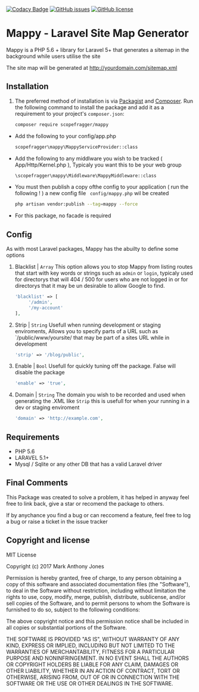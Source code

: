 [![Codacy Badge](https://api.codacy.com/project/badge/Grade/27102c8cbcf542c2aa1b7a969ffa6db3)](https://www.codacy.com/app/m-jones/Mappy?utm_source=github.com&amp;utm_medium=referral&amp;utm_content=scopefragger/Mappy&amp;utm_campaign=Badge_Grade)
[![GitHub issues](https://img.shields.io/github/issues/scopefragger/Mappy.svg)](https://github.com/scopefragger/Mappy/issues)
[![GitHub license](https://img.shields.io/badge/license-MIT-blue.svg)](https://raw.githubusercontent.com/scopefragger/Mappy/master/LICENSE)
# Mappy - Laravel Site Map Generator
Mappy is a PHP 5.6 + library for Laravel 5+ that generates a sitemap in the background while users utilise the site

The site map will be generated at http://yourdomain.com/sitemap.xml

## Installation

1. The preferred method of installation is via [Packagist][] and [Composer][]. Run the following command to install the package and add it as a requirement to your project's `composer.json`:

    ```bash
    composer require scopefragger/mappy
    ```

- Add the following to your config/app.php

    ```bash
    scopefragger\mappy\MappyServiceProvider::class
    ```
    
- Add the following to any middlware you wish to be tracked ( App/Http/Kernel.php ),  Typicaly you want this to be your web group

    ```bash
    \scopefragger\mappy\Middleware\MappyMiddleware::class
    ```
    
- You must then publish a copy ofthe config to your application ( run the following ! ) a new config file ``` config/mappy.php``` wil be created
    ```bash
    php artisan vendor:publish --tag=mappy --force
    ```



- For this package,  no facade is required

## Config

As with most Laravel packages,  Mappy has the abuilty to define some options

1. Blacklist | ``` Array ```
This option allows you to stop Mappy from listing routes that start with key words or strings such as `admin` or `login`,  typicaly used for directorys that will 404 / 500 for users who are not logged in or for directorys that it may be un desirable to allow Google to find.
    ```php
    'blacklist' => [
         '/admin',
         '/my-account'
    ],
    ```

2. Strip | ``` String ```
Usefull when running development or staging enviroments,  Allows you to specify parts of a URL such as `/public/www/yoursite/ that may be part of a sites URL while in development
    ```php
    'strip' => '/blog/public',
    ```

3. Enable | ``` Bool ```
Usefull for quickly tuning off the package.  False will disable the package
    ```php
    'enable' => 'true',
    ```


4. Domain | ``` String ```
The domain you wish to be recorded and used when generating the .XML like `Strip` this is usefull for when your running in a dev or staging enviroment
    ```php
    'domain' => 'http://example.com',
    ```

## Requirements

- PHP 5.6
- LARAVEL 5.1+
- Mysql / Sqlite or any other DB that has a valid Laravel driver


## Final Comments
This Package was created to solve a problem,  it has helped in anyway feel free to link back, give a star or recomend the package to others.

If by anychance you find a bug or can reccomend a feature,  feel free to log a bug or raise a ticket in the issue tracker

## Copyright and license
MIT License

Copyright (c) 2017 Mark Anthony Jones

Permission is hereby granted, free of charge, to any person obtaining a copy
of this software and associated documentation files (the "Software"), to deal
in the Software without restriction, including without limitation the rights
to use, copy, modify, merge, publish, distribute, sublicense, and/or sell
copies of the Software, and to permit persons to whom the Software is
furnished to do so, subject to the following conditions:

The above copyright notice and this permission notice shall be included in all
copies or substantial portions of the Software.

THE SOFTWARE IS PROVIDED "AS IS", WITHOUT WARRANTY OF ANY KIND, EXPRESS OR
IMPLIED, INCLUDING BUT NOT LIMITED TO THE WARRANTIES OF MERCHANTABILITY,
FITNESS FOR A PARTICULAR PURPOSE AND NONINFRINGEMENT. IN NO EVENT SHALL THE
AUTHORS OR COPYRIGHT HOLDERS BE LIABLE FOR ANY CLAIM, DAMAGES OR OTHER
LIABILITY, WHETHER IN AN ACTION OF CONTRACT, TORT OR OTHERWISE, ARISING FROM,
OUT OF OR IN CONNECTION WITH THE SOFTWARE OR THE USE OR OTHER DEALINGS IN THE
SOFTWARE.

[app]: http://tools.ietf.org/html/rfc4122
[packagist]: https://packagist.org/packages/scopefragger/mappy
[composer]: http://getcomposer.org/
[source]: https://github.com/scopefragger/mappy
[release]: https://packagist.org/packages/scopefragger/mappy




